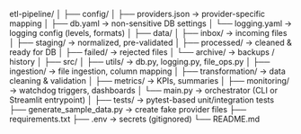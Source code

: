 etl-pipeline/
│
├── config/
│   ├── providers.json      → provider-specific mapping
│   ├── db.yaml             → non-sensitive DB settings
│   └── logging.yaml        → logging config (levels, formats)
│
├── data/
│   ├── inbox/              → incoming files
│   ├── staging/            → normalized, pre-validated
│   ├── processed/          → cleaned & ready for DB
│   ├── failed/             → rejected files
│   └── archive/            → backups / history
│
├── src/
│   ├── utils/              → db.py, logging.py, file_ops.py
│   ├── ingestion/          → file ingestion, column mapping
│   ├── transformation/     → data cleaning & validation
│   ├── metrics/            → KPIs, summaries
│   ├── monitoring/         → watchdog triggers, dashboards
│   └── main.py             → orchestrator (CLI or Streamlit entrypoint)
│
├── tests/                  → pytest-based unit/integration tests
├── generate_sample_data.py → create fake provider files
├── requirements.txt
├── .env                    → secrets (gitignored)
└── README.md
